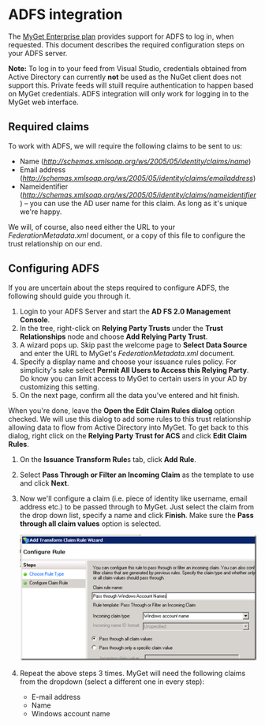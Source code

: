 # ADFS integration

The [MyGet Enterprise plan](http://www.myget.org/enterprise) provides support for ADFS to log in, when requested. This document describes the required configuration steps on your ADFS server.

<p class="info">
    <strong>Note:</strong> To log in to your feed from Visual Studio, credentials obtained from Active Directory can currently <strong>not</strong> be used as the NuGet client does not support this. Private feeds will stuill require authentication to happen based on MyGet credentials. ADFS integration will only work for logging in to the MyGet web interface. 
</p>

## Required claims

To work with ADFS, we will require the following claims to be sent to us:

* Name (*http://schemas.xmlsoap.org/ws/2005/05/identity/claims/name*)
* Email address (*http://schemas.xmlsoap.org/ws/2005/05/identity/claims/emailaddress*) 
* Nameidentifier (*http://schemas.xmlsoap.org/ws/2005/05/identity/claims/nameidentifier*) – you can use the AD user name for this claim. As long as it's unique we're happy.

We will, of course, also need either the URL to your *FederationMetadata.xml* document, or a copy of this file to configure the trust relationship on our end.

## Configuring ADFS

If you are uncertain about the steps required to configure ADFS, the following should guide you through it.

1.  Login to your ADFS Server and start the **AD FS 2.0 Management Console**. 
2.	In the tree, right-click on **Relying Party Trusts** under the **Trust Relationships** node and choose **Add Relying Party Trust**. 
3.	A wizard pops up. Skip past the welcome page to **Select Data Source** and enter the URL to MyGet's *FederationMetadata.xml* document.
4.	Specify a display name and choose your issuance rules policy. For simplicity's sake select **Permit All Users to Access this Relying Party**. Do know you can limit access to MyGet to certain users in your AD by customizing this setting.
5.	On the next page, confirm all the data you've entered and hit finish.

When you're done, leave the **Open the Edit Claim Rules dialog** option checked. We will use this dialog to add some rules to this trust relationship allowing data to flow from Active Directory into MyGet. To get back to this dialog, right click on the **Relying Party Trust for ACS** and click **Edit Claim Rules**.

1.	On the **Issuance Transform Rule**s tab, click **Add Rule**. 
2.	Select **Pass Through or Filter an Incoming Claim** as the template to use and click **Next**.
3.	Now we'll configure a claim (i.e. piece of identity like username, email address etc.) to be passed through to MyGet. Just select the claim from the drop down list, specify a name and click **Finish**. Make sure the **Pass through all claim values** option is selected.

	![Pass through all claim values](Images/pass-through-claims.png)
 
4.	Repeat the above steps 3 times. MyGet will need the following claims from the dropdown (select a different one in every step):

	* E-mail address
	* Name
	* Windows account name